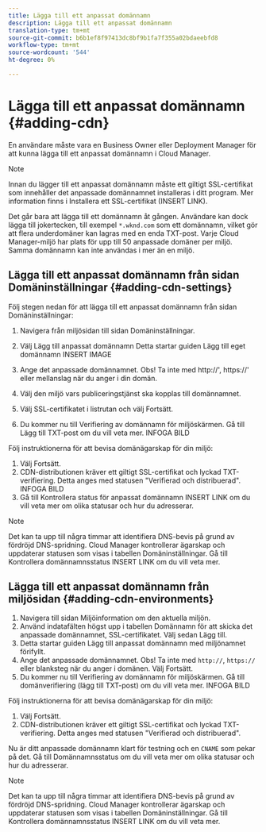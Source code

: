 ```yaml
---
title: Lägga till ett anpassat domännamn
description: Lägga till ett anpassat domännamn
translation-type: tm+mt
source-git-commit: b6b1ef8f97413dc8bf9b1fa7f355a02bdaeebfd8
workflow-type: tm+mt
source-wordcount: '544'
ht-degree: 0%

---
```



# Lägga till ett anpassat domännamn {#adding-cdn}

En användare måste vara en Business Owner eller Deployment Manager för att kunna lägga till ett anpassat domännamn i Cloud Manager.

>[!NOTE]
>Innan du lägger till ett anpassat domännamn måste ett giltigt SSL-certifikat som innehåller det anpassade domännamnet installeras i ditt program. Mer information finns i Installera ett SSL-certifikat (INSERT LINK).

Det går bara att lägga till ett domännamn åt gången. Användare kan dock lägga till jokertecken, till exempel `*.wknd.com` som ett domännamn, vilket gör att flera underdomäner kan lagras med en enda TXT-post.
Varje Cloud Manager-miljö har plats för upp till 50 anpassade domäner per miljö.
Samma domännamn kan inte användas i mer än en miljö.

## Lägga till ett anpassat domännamn från sidan Domäninställningar {#adding-cdn-settings}

Följ stegen nedan för att lägga till ett anpassat domännamn från sidan Domäninställningar:

1. Navigera från miljösidan till sidan Domäninställningar.

1. Välj Lägg till anpassat domännamn
Detta startar guiden Lägg till eget domännamn INSERT IMAGE

1. Ange det anpassade domännamnet. Obs! Ta inte med http://&#39;, https://&#39; eller mellanslag när du anger i din domän.

1. Välj den miljö vars publiceringstjänst ska kopplas till domännamnet.

1. Välj SSL-certifikatet i listrutan och välj Fortsätt.

1. Du kommer nu till Verifiering av domännamn för miljöskärmen. Gå till Lägg till TXT-post om du vill veta mer. INFOGA BILD

Följ instruktionerna för att bevisa domänägarskap för din miljö:

1. Välj Fortsätt.
1. CDN-distributionen kräver ett giltigt SSL-certifikat och lyckad TXT-verifiering. Detta anges med statusen &quot;Verifierad och distribuerad&quot;.  INFOGA BILD
1. Gå till Kontrollera status för anpassat domännamn INSERT LINK om du vill veta mer om olika statusar och hur du adresserar.

>[!NOTE]
>Det kan ta upp till några timmar att identifiera DNS-bevis på grund av fördröjd DNS-spridning. Cloud Manager kontrollerar ägarskap och uppdaterar statusen som visas i tabellen Domäninställningar. Gå till Kontrollera domännamnsstatus INSERT LINK om du vill veta mer.

## Lägga till ett anpassat domännamn från miljösidan {#adding-cdn-environments}

1. Navigera till sidan Miljöinformation om den aktuella miljön.
1. Använd indatafälten högst upp i tabellen Domännamn för att skicka det anpassade domännamnet, SSL-certifikatet. Välj sedan Lägg till.
1. Detta startar guiden Lägg till anpassat domännamn med miljönamnet förifyllt.
1. Ange det anpassade domännamnet. Obs! Ta inte med `http://`, `https://` eller blanksteg när du anger i domänen. Välj Fortsätt.
1. Du kommer nu till Verifiering av domännamn för miljöskärmen. Gå till domänverifiering (lägg till TXT-post) om du vill veta mer. INFOGA BILD

Följ instruktionerna för att bevisa domänägarskap för din miljö:

1. Välj Fortsätt.
1. CDN-distributionen kräver ett giltigt SSL-certifikat och lyckad TXT-verifiering. Detta anges med statusen &quot;Verifierad och distribuerad&quot;.

Nu är ditt anpassade domännamn klart för testning och en `CNAME` som pekar på det. Gå till Domännamnsstatus om du vill veta mer om olika statusar och hur du adresserar.

>[!NOTE]
>Det kan ta upp till några timmar att identifiera DNS-bevis på grund av fördröjd DNS-spridning. Cloud Manager kontrollerar ägarskap och uppdaterar statusen som visas i tabellen Domäninställningar. Gå till Kontrollera domännamnsstatus INSERT LINK om du vill veta mer.
